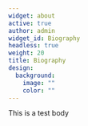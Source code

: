 ```yaml
---
widget: about
active: true
author: admin
widget_id: Biography
headless: true
weight: 20
title: Biography
design:
  background:
    image: ""
    color: ""
---
```

This is a test body